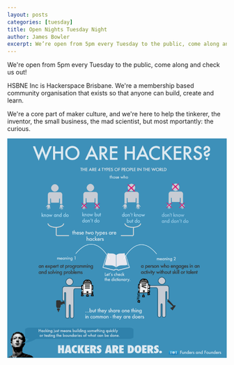 ```yaml
---
layout: posts
categories: [tuesday]
title: Open Nights Tuesday Night
author: James Bowler
excerpt: We’re open from 5pm every Tuesday to the public, come along and check us out!
---
```



We're open from 5pm every Tuesday to the public, come along and check us out! 

HSBNE Inc is Hackerspace Brisbane. We're a membership based community
organisation that exists so that anyone can build, create and learn.

We're a core part of maker culture, and we're here to help the tinkerer,
the inventor, the small business, the mad scientist, but most
mportantly: the curious.

![](/assets/img/hacker.png)


